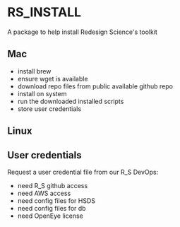 # RS_INSTALL

A package to help install Redesign Science's toolkit
 
## Mac
 - install brew
 - ensure wget is available
 - download repo files from public available github repo
 - install on system
 - run the downloaded installed scripts
 - store user credentials

## Linux

## User credentials

Request a user credential file from our R_S DevOps:

- need R_S github access
- need AWS access
- need config files for HSDS
- need config files for db
- need OpenEye license
